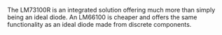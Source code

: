 The LM73100R is an integrated solution offering much more than simply being an ideal diode.
An LM66100 is cheaper and offers the same functionality as an ideal diode made from discrete components.